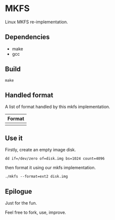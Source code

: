 # MKFS

Linux MKFS re-implementation.

## Dependencies

* make
* gcc

## Build

`make`

## Handled format

A list of format handled by this mkfs implementation.

| Format   |
|----------|
|          |

## Use it

Firstly, create an empty image disk.

`dd if=/dev/zero of=disk.img bs=1024 count=4096`

then format it using our mkfs implementation.

`./mkfs --format=ext2 disk.img`

## Epilogue

Just for the fun.

Feel free to fork, use, improve.

